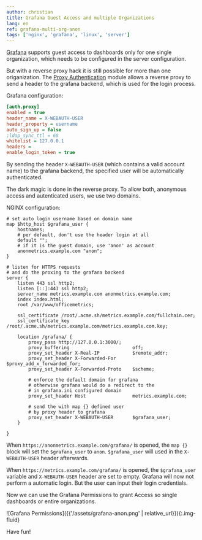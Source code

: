```yaml
---
author: christian
title: Grafana Guest Access and multiple Organizations
lang: en
ref: grafana-multi-org-anon
tags: ['nginx', 'grafana', 'linux', 'server']
---
```


[Grafana][about] supports guest access to dashboards only for one
single organization, which needs to be configured in the server
configuration.

But with a reverse proxy hack it is still possible for more than
one origanization. The [Proxy Authentication][proxy] module
allows a reverse proxy to send a header to the grafana backend,
which is used for the login process.

[about]: https://grafana.com/grafana/
[proxy]: https://grafana.com/docs/grafana/latest/auth/auth-proxy/

Grafana configuration:

```ini
[auth.proxy]
enabled = true
header_name = X-WEBAUTH-USER
header_property = username
auto_sign_up = false
;ldap_sync_ttl = 60
whitelist = 127.0.0.1
headers =
enable_login_token = true
```

By sending the header `X-WEBAUTH-USER` (which contains a
valid account name) to the grafana backend, the specified
user will be automatically authenticated.

The dark magic is done in the reverse proxy. To allow both,
anonymous access and autenticated users, we use two domains.

NGINX configuration:

```nginx
# set auto login username based on domain name
map $http_host $grafana_user {
    hostnames;
    # per default, don't use the header login at all
    default "";
    # if it is the guest domain, use 'anon' as account
    anonmetrics.example.com "anon";
}

# listen for HTTPS requests
# and do the proxing to the grafana backend
server {
    listen 443 ssl http2;
    listen [::]:443 ssl http2;
    server_name metrics.example.com anonmetrics.example.com;
    index index.html;
    root /var/www/officemetrics;

    ssl_certificate /root/.acme.sh/metrics.example.com/fullchain.cer;
    ssl_certificate_key /root/.acme.sh/metrics.example.com/metrics.example.com.key;

    location /grafana/ {
        proxy_pass http://127.0.0.1:3000/;
        proxy_buffering                       off;
        proxy_set_header X-Real-IP            $remote_addr;
        proxy_set_header X-Forwarded-For      $proxy_add_x_forwarded_for;
        proxy_set_header X-Forwarded-Proto    $scheme;

        # enforce the default domain for grafana
        # otherwise grafana would do a redirect to the
        # in grafana.ini configured domain
        proxy_set_header Host                 metrics.example.com;

        # send the with map {} defined user
        # by proxy header to grafana
        proxy_set_header X-WEBAUTH-USER       $grafana_user;
    }

}
```

When `https://anonmetrics.example.com/grafana/` is opened, the `map {}`
block will set the `$grafana_user` to `anon`. `$grafana_user` will used
in the `X-WEBAUTH-USER` header afterwards.

When `https://metrics.example.com/grafana/` is opened, the
`$grafana_user` variable and `X-WEBAUTH-USER` header are set to empty.
Grafana will now not perform a automatic login. But the user can
input their login credentials.

Now we can use the Grafana Permissions to grant Access so single
dashboards or entire organizations.

![Grafana Permissions]({{'/assets/grafana-anon.png' | relative_url}}){:.img-fluid}

Have fun!
